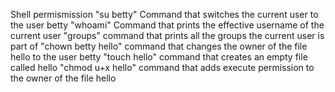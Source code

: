 Shell permismission
"su betty" Command that switches the current user to the user betty
"whoami" Command that prints the effective username of the current user
"groups" command that prints all the groups the current user is part of
"chown betty hello" command that changes the owner of the file hello to the user betty
"touch hello" command that creates an empty file called hello
"chmod u+x hello" command that adds execute permission to the owner of the file hello
